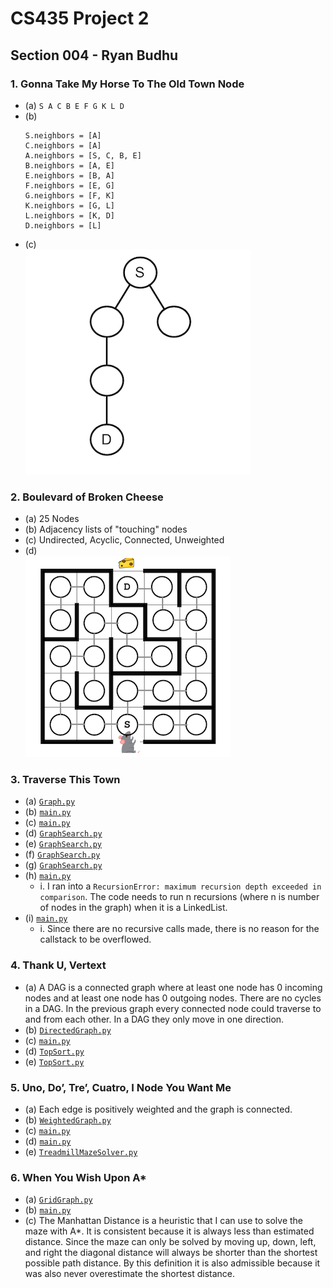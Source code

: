 # CS435 Project 2
## Section 004 - Ryan Budhu

### 1. Gonna Take My Horse To The Old Town Node
  + (a) `S A C B E F G K L D`
  + (b) 
    ```
    S.neighbors = [A]
	C.neighbors = [A]
	A.neighbors = [S, C, B, E]
	B.neighbors = [A, E]
	E.neighbors = [B, A]
	F.neighbors = [E, G]
	G.neighbors = [F, K]
	K.neighbors = [G, L]
	L.neighbors = [K, D]
	D.neighbors = [L]
	```
  + (c)  
  ![DFS > BFS](docs/1c.png)

### 2. Boulevard of Broken Cheese
  + (a) 25 Nodes
  + (b) Adjacency lists of "touching" nodes
  + (c) Undirected, Acyclic, Connected, Unweighted
  + (d)  
  ![Mouse Maze](docs/2d.png)

### 3. Traverse This Town
  + (a) [`Graph.py`](TraversThisTown/Graph.py)
  + (b) [`main.py`](TraversThisTown/main.py)
  + (c) [`main.py`](TraversThisTown/main.py)
  + (d) [`GraphSearch.py`](TraversThisTown/GraphSearch.py)
  + (e) [`GraphSearch.py`](TraversThisTown/GraphSearch.py)
  + (f) [`GraphSearch.py`](TraversThisTown/GraphSearch.py)
  + (g) [`GraphSearch.py`](TraversThisTown/GraphSearch.py)
  + (h) [`main.py`](TraversThisTown/main.py)
    * i. I ran into a `RecursionError: maximum recursion depth exceeded in comparison`.
	     The code needs to run n recursions (where n is number of nodes in the graph) when it is a LinkedList.
  + (i) [`main.py`](TraversThisTown/main.py)
    * i. Since there are no recursive calls made, there is no reason for the callstack to be overflowed.

### 4. Thank U, Vertext
  + (a) A DAG is a connected graph where at least one node has 0 incoming nodes and at least one node has 0 outgoing nodes. 
        There are no cycles in a DAG. In the previous graph every connected node could traverse to and from each other.
        In a DAG they only move in one direction.
  + (b) [`DirectedGraph.py`](ThankUVertext/DirectedGraph.py)
  + (c) [`main.py`](ThankUVertext/main.py)
  + (d) [`TopSort.py`](ThankUVertext/TopSort.py)
  + (e) [`TopSort.py`](ThankUVertext/TopSort.py)

### 5. Uno, Do’, Tre’, Cuatro, I Node You Want Me
  + (a) Each edge is positively weighted and the graph is connected.
  + (b) [`WeightedGraph.py`](INodeYouWantMe/WeightedGraph.py)
  + (c) [`main.py`](INodeYouWantMe/main.py)
  + (d) [`main.py`](INodeYouWantMe/main.py)
  + (e) [`TreadmillMazeSolver.py`](INodeYouWantMe/TreadmillMazeSolver.py)
  
### 6. When You Wish Upon A*
  + (a) [`GridGraph.py`](WishUponA/GridGraph.py)
  + (b) [`main.py`](WishUponA/main.py)
  + (c) The Manhattan Distance is a heuristic that I can use to solve the maze with A*. It is consistent because it is always
        less than estimated distance. Since the maze can only be solved by moving up, down, left, and right the diagonal
        distance will always be shorter than the shortest possible path distance. By this definition it is also admissible
        because it was also never overestimate the shortest distance.